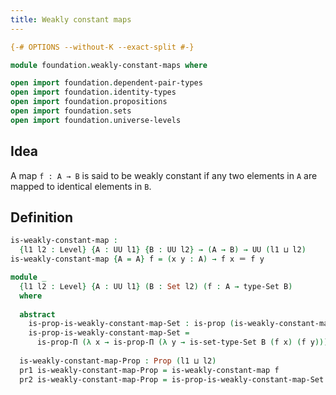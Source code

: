 ```yaml
---
title: Weakly constant maps
---
```


```agda
{-# OPTIONS --without-K --exact-split #-}

module foundation.weakly-constant-maps where

open import foundation.dependent-pair-types
open import foundation.identity-types
open import foundation.propositions
open import foundation.sets
open import foundation.universe-levels
```

## Idea

A map `f : A → B` is said to be weakly constant if any two elements in `A` are mapped to identical elements in `B`.

## Definition

```agda
is-weakly-constant-map :
  {l1 l2 : Level} {A : UU l1} {B : UU l2} → (A → B) → UU (l1 ⊔ l2)
is-weakly-constant-map {A = A} f = (x y : A) → f x ＝ f y

module _
  {l1 l2 : Level} {A : UU l1} (B : Set l2) (f : A → type-Set B)
  where
  
  abstract
    is-prop-is-weakly-constant-map-Set : is-prop (is-weakly-constant-map f)
    is-prop-is-weakly-constant-map-Set =
      is-prop-Π (λ x → is-prop-Π (λ y → is-set-type-Set B (f x) (f y)))
  
  is-weakly-constant-map-Prop : Prop (l1 ⊔ l2)
  pr1 is-weakly-constant-map-Prop = is-weakly-constant-map f
  pr2 is-weakly-constant-map-Prop = is-prop-is-weakly-constant-map-Set
```
